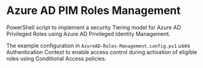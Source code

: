 # Azure AD PIM Roles Management

PowerShell script to implement a security Tiering model for Azure AD Privileged Roles using Azure AD Privileged Identity Management.

The example configuration in `AzureAD-Roles-Management.config.ps1` uses Authentication Context to enable access control during activation of eligible roles using Conditional Access policies.
